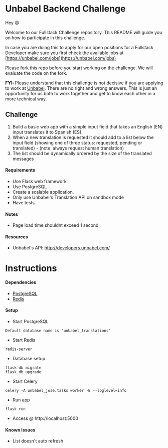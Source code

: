 # Unbabel Backend Challenge

Hey :smile:

Welcome to our Fullstack Challenge repository. This README will guide you on how to participate in this challenge.

In case you are doing this to apply for our open positions for a Fullstack Developer make sure you first check the available jobs at [https://unbabel.com/jobs](https://unbabel.com/jobs)

Please fork this repo before you start working on the challenge. We will evaluate the code on the fork.

**FYI:** Please understand that this challenge is not decisive if you are applying to work at [Unbabel](https://unbabel.com/jobs). There are no right and wrong answers. This is just an opportunity for us both to work together and get to know each other in a more technical way.

## Challenge

1) Build a basic web app with a simple input field that takes an English (EN) input translates it to Spanish (ES).
2) When a new translation is requested it should add to a list below the input field (showing one of three status: requested, pending or translated) - (note: always request human translation)
3) The list should be dynamically ordered by the size of the translated messages

#### Requirements
* Use Flask web framework
* Use PostgreSQL
* Create a scalable application.
* Only use Unbabel's Translation API on sandbox mode
* Have tests

#### Notes
* Page load time shouldnt exceed 1 second

#### Resources
* Unbabel's API: http://developers.unbabel.com/

# Instructions

#### Dependencies
* [PostgreSQL](https://www.postgresql.org/)
* [Redis](http://redis.io/)

#### Setup
* Start PostgreSQL
```
Default database name is "unbabel_translations"
```
* Start Redis
```
redis-server
```
* Database setup
```
flask db migrate
flask db upgrade
```
* Start Celery
```
celery -A unbabel_jose.tasks worker -B --loglevel=info
```
* Run app
```
flask run
```
* Access @ http://localhost:5000

#### Known Issues
* List doesn't auto refresh
